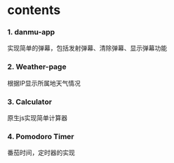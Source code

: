 # contents

### 1. danmu-app
实现简单的弹幕，包括发射弹幕、清除弹幕、显示弹幕功能

### 2. Weather-page
根据IP显示所属地天气情况

### 3. Calculator
原生js实现简单计算器

### 4. Pomodoro Timer
番茄时间，定时器的实现
